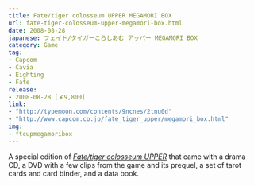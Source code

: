 ```yaml
---
title: Fate/tiger colosseum UPPER MEGAMORI BOX
url: fate-tiger-colosseum-upper-megamori-box.html
date: 2008-08-28
japanese: フェイト/タイガーころしあむ アッパー MEGAMORI BOX
category: Game
tag:
- Capcom
- Cavia
- Eighting
- Fate
release:
- 2008-08-28 [￥9,800]
link:
- "http://typemoon.com/contents/9ncnes/2tnu0d"
- "http://www.capcom.co.jp/fate_tiger_upper/megamori_box.html"
img:
- ftcupmegamoribox
---
```


A special edition of [*Fate/tiger colosseum UPPER*](fate-tiger-colosseum-upper.html) that came with a drama CD, a DVD with a few clips from the game and its prequel, a set of tarot cards and card binder, and a data book.